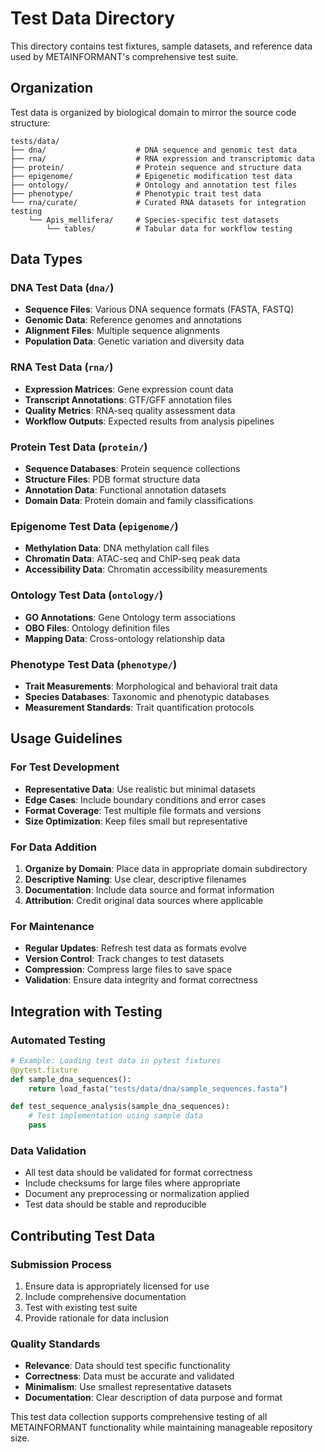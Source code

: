 # Test Data Directory

This directory contains test fixtures, sample datasets, and reference data used by METAINFORMANT's comprehensive test suite.

## Organization

Test data is organized by biological domain to mirror the source code structure:

```
tests/data/
├── dna/                    # DNA sequence and genomic test data
├── rna/                    # RNA expression and transcriptomic data
├── protein/                # Protein sequence and structure data
├── epigenome/              # Epigenetic modification test data
├── ontology/               # Ontology and annotation test files
├── phenotype/              # Phenotypic trait test data
└── rna/curate/             # Curated RNA datasets for integration testing
    └── Apis_mellifera/     # Species-specific test datasets
        └── tables/         # Tabular data for workflow testing
```

## Data Types

### DNA Test Data (`dna/`)
- **Sequence Files**: Various DNA sequence formats (FASTA, FASTQ)
- **Genomic Data**: Reference genomes and annotations
- **Alignment Files**: Multiple sequence alignments
- **Population Data**: Genetic variation and diversity data

### RNA Test Data (`rna/`)
- **Expression Matrices**: Gene expression count data
- **Transcript Annotations**: GTF/GFF annotation files
- **Quality Metrics**: RNA-seq quality assessment data
- **Workflow Outputs**: Expected results from analysis pipelines

### Protein Test Data (`protein/`)
- **Sequence Databases**: Protein sequence collections
- **Structure Files**: PDB format structure data
- **Annotation Data**: Functional annotation datasets
- **Domain Data**: Protein domain and family classifications

### Epigenome Test Data (`epigenome/`)
- **Methylation Data**: DNA methylation call files
- **Chromatin Data**: ATAC-seq and ChIP-seq peak data
- **Accessibility Data**: Chromatin accessibility measurements

### Ontology Test Data (`ontology/`)
- **GO Annotations**: Gene Ontology term associations
- **OBO Files**: Ontology definition files
- **Mapping Data**: Cross-ontology relationship data

### Phenotype Test Data (`phenotype/`)
- **Trait Measurements**: Morphological and behavioral trait data
- **Species Databases**: Taxonomic and phenotypic databases
- **Measurement Standards**: Trait quantification protocols

## Usage Guidelines

### For Test Development
- **Representative Data**: Use realistic but minimal datasets
- **Edge Cases**: Include boundary conditions and error cases
- **Format Coverage**: Test multiple file formats and versions
- **Size Optimization**: Keep files small but representative

### For Data Addition
1. **Organize by Domain**: Place data in appropriate domain subdirectory
2. **Descriptive Naming**: Use clear, descriptive filenames
3. **Documentation**: Include data source and format information
4. **Attribution**: Credit original data sources where applicable

### For Maintenance
- **Regular Updates**: Refresh test data as formats evolve
- **Version Control**: Track changes to test datasets
- **Compression**: Compress large files to save space
- **Validation**: Ensure data integrity and format correctness

## Integration with Testing

### Automated Testing
```python
# Example: Loading test data in pytest fixtures
@pytest.fixture
def sample_dna_sequences():
    return load_fasta("tests/data/dna/sample_sequences.fasta")

def test_sequence_analysis(sample_dna_sequences):
    # Test implementation using sample data
    pass
```

### Data Validation
- All test data should be validated for format correctness
- Include checksums for large files where appropriate
- Document any preprocessing or normalization applied
- Test data should be stable and reproducible

## Contributing Test Data

### Submission Process
1. Ensure data is appropriately licensed for use
2. Include comprehensive documentation
3. Test with existing test suite
4. Provide rationale for data inclusion

### Quality Standards
- **Relevance**: Data should test specific functionality
- **Correctness**: Data must be accurate and validated
- **Minimalism**: Use smallest representative datasets
- **Documentation**: Clear description of data purpose and format

This test data collection supports comprehensive testing of all METAINFORMANT functionality while maintaining manageable repository size.

